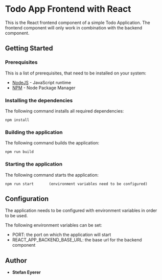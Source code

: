 # Todo App Frontend with React

This is the React frontend component of a simple Todo Application.
The frontend component will only work in combination with the backend component.

## Getting Started

### Prerequisites

This is a list of prerequisites, that need to be installed on your system:

-   [NodeJS](https://nodejs.org/en/) - JavaScript runtime
-   [NPM](https://www.npmjs.com/) - Node Package Manager

### Installing the dependencies

The following command installs all required dependencies:

```
npm install
```

### Building the application

The following command builds the application:

```
npm run build
```

### Starting the application

The following command starts the application:

```
npm run start       (environment variables need to be configured)
```

## Configuration

The application needs to be configured with environment variables in order to be used.

The following environment variables can be set:

-   PORT: the port on which the application will start
-   REACT_APP_BACKEND_BASE_URL: the base url for the backend component

## Author

-   **Stefan Eyerer**
